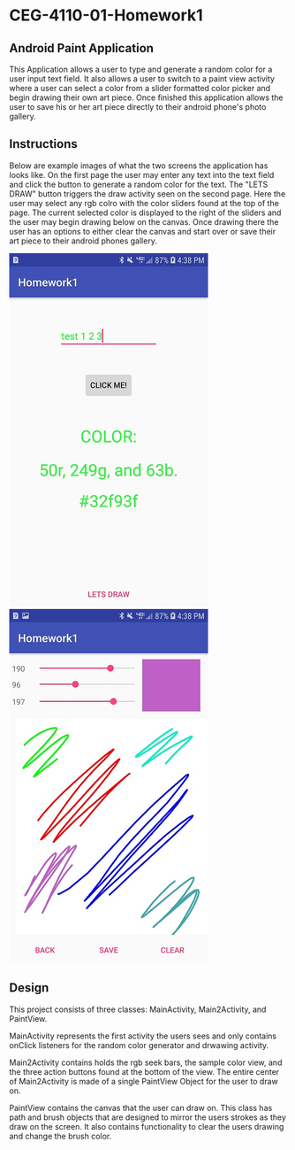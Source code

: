 # CEG-4110-01-Homework1

Android Paint Application
---
This Application allows a user to type and generate a random color for a user input text field.  It also 
allows a user to switch to a paint view activity where a user can select a color from a slider formatted
color picker and begin drawing their own art piece.  Once finished this application allows the user to
save his or her art piece directly to their android phone's photo gallery.

Instructions
---
Below are example images of what the two screens the application has looks like.  On the first page the
user may enter any text into the text field and click the button to generate a random color for the text.
The "LETS DRAW" button triggers the draw activity seen on the second page. Here the user may select any
rgb colro with the color sliders found at the top of the page.  The current selected color is displayed
to the right of the sliders and the user may begin drawing below on the canvas.  Once drawing there the
user has an options to either clear the canvas and start over or save their art piece to their android
phones gallery.

![](readMe_Images/Screenshot_20180918-163807_Homework1.jpg)
![](readMe_Images/Screenshot_20180918-163900_Homework1.jpg)

Design
---
This project consists of three classes: MainActivity, Main2Activity, and PaintView.  

MainActivity represents the first activity the users sees and only contains onClick listeners for the 
random color generator and drwawing activity. 

Main2Activity contains holds the rgb seek bars, the sample color view, and the three action buttons 
found at the bottom of the view. The entire center of Main2Activity is made of a single PaintView
Object for the user to draw on.

PaintView contains the canvas that the user can draw on. This class has path and brush objects that are
designed to mirror the users strokes as they draw on the screen.  It also contains functionality to
clear the users drawing and change the brush color.
